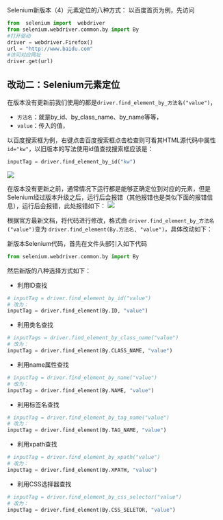 Selenium新版本（4）元素定位的八种方式：
以百度首页为例，先访问
```python
from  selenium import  webdriver
from selenium.webdriver.common.by import By
#打开驱动
driver = webdriver.Firefox()
url = "http://www.baidu.com"
#访问对应网址
driver.get(url)
```

## 改动二：Selenium元素定位
在版本没有更新前我们使用的都是`driver.find_element_by_方法名("value")`，
- `方法名`：就是by_id、by_class_name、by_name等等，
- `value`：传入的值，

以百度搜索框为例，右键点击百度搜索框点击检查则可看其HTML源代码中属性`id="kw"`，以旧版本的写法使用id值查找搜索框应该是：
```python
inputTag = driver.find_element_by_id("kw")
```
![](https://ypic.oss-cn-hangzhou.aliyuncs.com/202211072152613.png)

在版本没有更新之前，通常情况下运行都是能够正确定位到对应的元素，但是Selenium经过版本升级之后，运行后会报错（其他报错也是类似下面的报错信息），运行后会报错，此处报错如下：
![](https://ypic.oss-cn-hangzhou.aliyuncs.com/202211072153806.png)

根据官方最新文档，将代码进行修改，格式由 `driver.find_element_by_方法名("value")`变为 
`driver.find_element(By.方法名, "value")`，具体改动如下：

新版本Selenium代码，首先在文件头部引入如下代码
```python
from selenium.webdriver.common.by import By
```

然后新版的八种选择方式如下：
- 利用ID查找
```python
# inputTag = driver.find_element_by_id("value")  
# 改为：
inputTag = driver.find_element(By.ID, "value")
```
- 利用类名查找
```python
# inputTags = driver.find_element_by_class_name("value")  
# 改为：
inputTag = driver.find_element(By.CLASS_NAME, "value")
```
- 利用name属性查找
```python
# inputTag = driver.find_element_by_name("value")  
# 改为：
inputTag = driver.find_element(By.NAME, "value")
```
- 利用标签名查找
```python
# inputTag = driver.find_element_by_tag_name("value")  
# 改为：
inputTag = driver.find_element(By.TAG_NAME, "value")
```
- 利用xpath查找
```python
# inputTag = driver.find_element_by_xpath("value")  
# 改为：
inputTag = driver.find_element(By.XPATH, "value")
```
- 利用CSS选择器查找
```python
# inputTag = driver.find_element_by_css_selector("value")  
# 改为：
inputTag = driver.find_element(By.CSS_SELETOR, "value")
```

